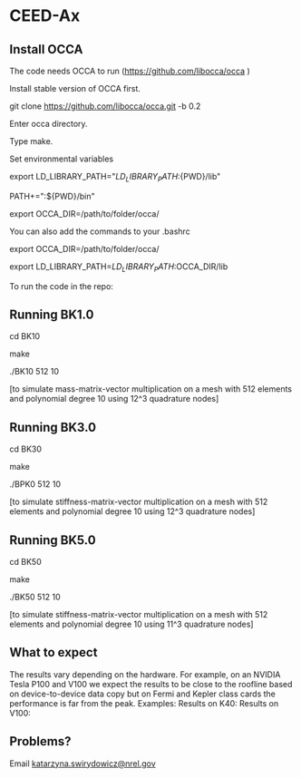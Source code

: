 # CEED-Ax

## Install OCCA

The code needs OCCA to run (https://github.com/libocca/occa  )

Install stable version of OCCA first.

git clone https://github.com/libocca/occa.git -b 0.2

Enter occa directory.

Type make.

Set environmental variables

export LD_LIBRARY_PATH="${LD_LIBRARY_PATH}:${PWD}/lib"

PATH+=":${PWD}/bin"

export OCCA_DIR=/path/to/folder/occa/

You can also add the commands to your .bashrc

export OCCA_DIR=/path/to/folder/occa/

export LD_LIBRARY_PATH=$LD_LIBRARY_PATH:$OCCA_DIR/lib

To run the code in the repo:

## Running BK1.0
cd BK10

make

./BK10 512 10

[to simulate mass-matrix-vector multiplication on a mesh with 512 elements and polynomial degree 10 using 12^3 quadrature nodes]

## Running BK3.0
cd BK30

make

./BPK0 512 10

[to simulate stiffness-matrix-vector multiplication on a mesh with 512 elements and polynomial degree 10 using 12^3 quadrature nodes]

## Running BK5.0

cd BK50

make

./BK50 512 10

[to simulate stiffness-matrix-vector multiplication on a mesh with 512 elements and polynomial degree 10 using 11^3 quadrature nodes]

## What to expect

 The results vary depending on the hardware. For example, on an NVIDIA Tesla P100 and V100 we expect the results to be close to the roofline based on device-to-device data copy but on Fermi and Kepler class cards the performance is far from the peak.
 Examples:
 Results on K40:
 Results on V100:

## Problems?

Email katarzyna.swirydowicz@nrel.gov
